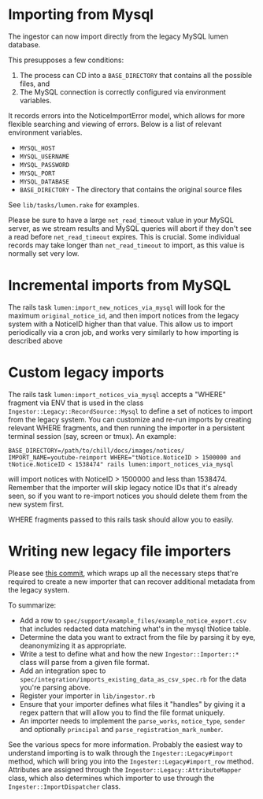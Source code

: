 Importing from Mysql
====================

The ingestor can now import directly from the legacy MySQL lumen database.

This presupposes a few conditions:

1) The process can CD into a `BASE_DIRECTORY` that contains all the possible files, and
2) The MySQL connection is correctly configured via environment variables.

It records errors into the NoticeImportError model, which allows for more
flexible searching and viewing of errors. Below is a list of relevant
environment variables.

* `MYSQL_HOST`
* `MYSQL_USERNAME`
* `MYSQL_PASSWORD`
* `MYSQL_PORT`
* `MYSQL_DATABASE`
* `BASE_DIRECTORY` - The directory that contains the original source files

See `lib/tasks/lumen.rake` for examples.

Please be sure to have a large `net_read_timeout` value in your MySQL server,
as we stream results and MySQL queries will abort if they don't see a read
before `net_read_timeout` expires. This is crucial. Some individual records may
take longer than `net_read_timeout` to import, as this value is normally set
very low.

Incremental imports from MySQL
==============================

The rails task `lumen:import_new_notices_via_mysql` will look for the
maximum `original_notice_id`, and then import notices from the legacy system
with a NoticeID higher than that value.  This allow us to import periodically
via a cron job, and works very similarly to how importing is described above

Custom legacy imports
=====================

The rails task `lumen:import_notices_via_mysql` accepts a "WHERE"
fragment via ENV that is used in the class
`Ingestor::Legacy::RecordSource::Mysql` to define a set of notices to import
from the legacy system.  You can customize and re-run imports by creating
relevant WHERE fragments, and then running the importer in a persistent
terminal session (say, screen or tmux). An example:

    BASE_DIRECTORY=/path/to/chill/docs/images/notices/ IMPORT_NAME=youtube-reimport WHERE="tNotice.NoticeID > 1500000 and tNotice.NoticeID < 1538474" rails lumen:import_notices_via_mysql

will import notices with NoticeID > 1500000 and less than 1538474. Remember
that the importer will skip legacy notice IDs that it's already seen, so if you
want to re-import notices you should delete them from the new system first.

WHERE fragments passed to this rails task should allow you to easily.

Writing new legacy file importers
=================================

Please see [this
commit](https://github.com/berkmancenter/lumendatabase/commit/bf8db0515173c40336ab6e4e9c90b7fe618e5a47),
which wraps up all the necessary steps that're required to create a new
importer that can recover additional metadata from the legacy system.

To summarize:

* Add a row to `spec/support/example_files/example_notice_export.csv` that includes redacted data matching what's in the mysql tNotice table.
* Determine the data you want to extract from the file by parsing it by eye, deanonymizing it as appropriate.
* Write a test to define what and how the new `Ingestor::Importer::*` class will parse from a given file format.
* Add an integration spec to `spec/integration/imports_existing_data_as_csv_spec.rb` for the data you're parsing above.
* Register your importer in `lib/ingestor.rb`
* Ensure that your importer defines what files it "handles" by giving it a regex pattern that will allow you to find the file format uniquely.
* An importer needs to implement the `parse_works`, `notice_type`, `sender` and optionally `principal` and `parse_registration_mark_number`.

See the various specs for more information. Probably the easiest way to
understand importing is to walk through the `Ingester::Legacy#import` method,
which will bring you into the `Ingester::Legacy#import_row` method.  Attributes
are assigned through the `Ingestor::Legacy::AttributeMapper` class, which also
determines which importer to use through the `Ingester::ImportDispatcher` class.
